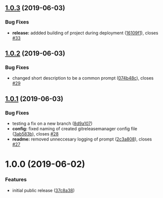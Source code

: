 ## [1.0.3](https://github.com/WormieCorp/generator-cake-addin/compare/v1.0.2...v1.0.3) (2019-06-03)


### Bug Fixes

* **release:** addded building of project during deployment ([16109f1](https://github.com/WormieCorp/generator-cake-addin/commit/16109f1)), closes [#33](https://github.com/WormieCorp/generator-cake-addin/issues/33)

## [1.0.2](https://github.com/WormieCorp/generator-cake-addin/compare/v1.0.1...v1.0.2) (2019-06-03)


### Bug Fixes

* changed short description to be a common prompt ([074b48c](https://github.com/WormieCorp/generator-cake-addin/commit/074b48c)), closes [#29](https://github.com/WormieCorp/generator-cake-addin/issues/29)

## [1.0.1](https://github.com/WormieCorp/generator-cake-addin/compare/v1.0.0...v1.0.1) (2019-06-03)


### Bug Fixes

* testing a fix on a new branch ([8d9a107](https://github.com/WormieCorp/generator-cake-addin/commit/8d9a107))
* **config:** fixed naming of created gitreleasemanager config file ([3ab583b](https://github.com/WormieCorp/generator-cake-addin/commit/3ab583b)), closes [#28](https://github.com/WormieCorp/generator-cake-addin/issues/28)
* **readme:** removed unneccesary logging of prompt ([2c3a808](https://github.com/WormieCorp/generator-cake-addin/commit/2c3a808)), closes [#27](https://github.com/WormieCorp/generator-cake-addin/issues/27)

# 1.0.0 (2019-06-02)


### Features

* initial public release ([37c8a38](https://github.com/WormieCorp/generator-cake-addin/commit/37c8a38))
